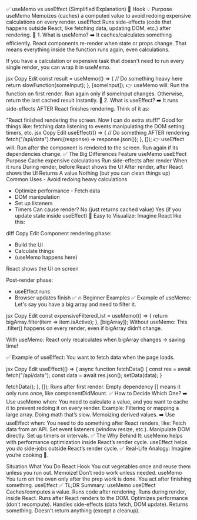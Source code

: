✅ useMemo vs useEffect (Simplified Explanation)
🔨 Hook	💡 Purpose
useMemo	Memoizes (caches) a computed value to avoid redoing expensive calculations on every render.
useEffect	Runs side-effects (code that happens outside React, like fetching data, updating DOM, etc.) after rendering.
🎯 1. What is useMemo?
➡️ It caches/calculates something efficiently.
React components re-render when state or props change.
That means everything inside the function runs again, even calculations.

If you have a calculation or expensive task that doesn't need to run every single render, you can wrap it in useMemo.

jsx
Copy
Edit
const result = useMemo(() => {
  // Do something heavy here
  return slowFunction(someInput);
}, [someInput]);
👉 useMemo will:
Run the function on first render.
Run again only if someInput changes.
Otherwise, return the last cached result instantly.
🎯 2. What is useEffect?
➡️ It runs side-effects AFTER React finishes rendering.
Think of it as:

"React finished rendering the screen. Now I can do extra stuff!"
Good for things like:
fetching data
listening to events
manipulating the DOM
setting timers, etc.
jsx
Copy
Edit
useEffect(() => {
  // Do something AFTER rendering
  fetch("/api/data").then((response) => response.json());
}, []);
👉 useEffect will:
Run after the component is rendered to the screen.
Run again if its dependencies change.
✅ The Big Differences
Feature	useMemo	useEffect
Purpose	Cache expensive calculations	Run side-effects after render
When it runs	During render, before React shows the UI	After render, after React shows the UI
Returns	A value	Nothing (but you can clean things up)
Common Uses	- Avoid redoing heavy calculations
- Optimize performance	- Fetch data
- DOM manipulation
- Set up listeners
- Timers
Can cause render?	No (just returns cached value)	Yes (if you update state inside useEffect)
🎨 Easy to Visualize:
Imagine React like this:

diff
Copy
Edit
Component rendering phase:
- Build the UI
- Calculate things
- (useMemo happens here)

React shows the UI on screen

Post-render phase:
- useEffect runs
- Browser updates finish
✅ 🔥 Beginner Examples
✅ Example of useMemo:
Let's say you have a big array and need to filter it.

jsx
Copy
Edit
const expensiveFilteredList = useMemo(() => {
  return bigArray.filter(item => item.isActive);
}, [bigArray]);
Without useMemo:
This .filter() happens on every render, even if bigArray didn’t change.

With useMemo:
React only recalculates when bigArray changes → saving time!

✅ Example of useEffect:
You want to fetch data when the page loads.

jsx
Copy
Edit
useEffect(() => {
  async function fetchData() {
    const res = await fetch("/api/data");
    const data = await res.json();
    setData(data);
  }

  fetchData();
}, []);
Runs after first render.
Empty dependency [] means it only runs once, like componentDidMount.
✅ How to Decide Which One?
➡️ Use useMemo when:
You need to calculate a value, and you want to cache it to prevent redoing it on every render.
Example:
Filtering or mapping a large array.
Doing math that’s slow.
Memoizing derived values.
➡️ Use useEffect when:
You need to do something after React renders, like:
Fetch data from an API.
Set event listeners (window resize, etc.).
Manipulate DOM directly.
Set up timers or intervals.
✅ The Why Behind It:
useMemo helps with performance optimization inside React’s render cycle.
useEffect helps you do side-jobs outside React’s render cycle.
✅ Real-Life Analogy:
Imagine you’re cooking 🍳.

Situation	What You Do	React Hook
You cut vegetables once and reuse them unless you run out.	Memoize! Don’t redo work unless needed.	useMemo
You turn on the oven only after the prep work is done.	You act after finishing something.	useEffect
✅ TL;DR Summary:
useMemo	useEffect
Caches/computes a value.	Runs code after rendering.
Runs during render, inside React.	Runs after React renders to the DOM.
Optimizes performance (don’t recompute).	Handles side-effects (data fetch, DOM update).
Returns something.	Doesn’t return anything (except a cleanup).
